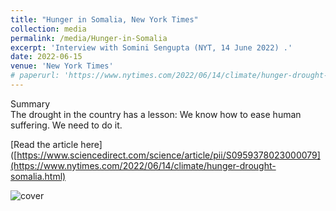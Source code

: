 ```yaml
---
title: "Hunger in Somalia, New York Times"
collection: media
permalink: /media/Hunger-in-Somalia
excerpt: 'Interview with Somini Sengupta (NYT, 14 June 2022) .'
date: 2022-06-15
venue: 'New York Times'
# paperurl: 'https://www.nytimes.com/2022/06/14/climate/hunger-drought-somalia.html'
---
```

Summary <br />
The drought in the country has a lesson: We know how to ease human suffering. We need to do it.


[Read the article here]([https://www.sciencedirect.com/science/article/pii/S0959378023000079](https://www.nytimes.com/2022/06/14/climate/hunger-drought-somalia.html)

![cover](https://static01.nyt.com/images/2022/06/01/world/00somalia-hunger-1/merlin_207503916_5eaf5e22-6277-4ecd-93c7-5924ac0fac5b-superJumbo.jpg?quality=75&auto=webp)


